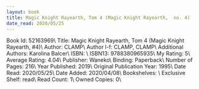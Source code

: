 ```yaml
---
layout: book
title: Magic Knight Rayearth, Tom 4 (Magic Knight Rayearth,  no. 4)
date_read: 2020/05/25
---
```


Book Id: 52163969\ 
Title: Magic Knight Rayearth, Tom 4 (Magic Knight Rayearth, #4)\ 
Author: CLAMP\ 
Author l-f: CLAMP, CLAMP\ 
Additional Authors: Karolina Balcer\ 
ISBN: \ 
ISBN13: 9788380965935\ 
My Rating: 5\ 
Average Rating: 4.04\ 
Publisher: Waneko\ 
Binding: Paperback\ 
Number of Pages: 216\ 
Year Published: 2019\ 
Original Publication Year: 1995\ 
Date Read: 2020/05/25\ 
Date Added: 2020/04/08\ 
Bookshelves: \ 
Exclusive Shelf: read\ 
Read Count: 1\ 
Owned Copies: 0\ 


